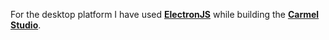 For the desktop platform I have used **<a href='https://electronjs.org/' target='_blank' rel='noopener'>ElectronJS</a>** while building the **<a href='https://carmel.io' target='_blank' rel='noopener'>Carmel Studio</a>**.

